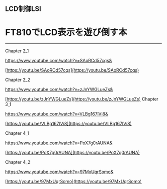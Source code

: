 

## LCD制御LSI
# FT810でLCD表示を遊び倒す本
----------

Chapter 2_1

https://www.youtube.com/watch?v=SAoRCd57cqs&


[https://youtu.be/SAoRCd57cqs](https://youtu.be/SAoRCd57cqs)

Chapter 2_2

https://www.youtube.com/watch?v=zJnYWGLueZs&


[https://youtu.be/zJnYWGLueZs](https://youtu.be/zJnYWGLueZs)
Chapter 3_1

https://www.youtube.com/watch?v=VLBg167lVi8&


[https://youtu.be/VLBg167lVi8](https://youtu.be/VLBg167lVi8)

Chapter 4_1

https://www.youtube.com/watch?v=PoX7g0rAUNA&


[https://youtu.be/PoX7g0rAUNA](https://youtu.be/PoX7g0rAUNA)

Chapter 4_2

https://www.youtube.com/watch?v=97MxUqrSomo&


[https://youtu.be/97MxUqrSomo](https://youtu.be/97MxUqrSomo)

